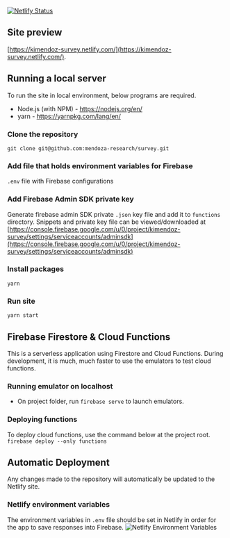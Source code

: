 [![Netlify Status](https://api.netlify.com/api/v1/badges/ac68c6cf-6aef-49d1-a79b-5abb0ef36ce3/deploy-status)](https://app.netlify.com/sites/kimendoz-survey/deploys)

## Site preview
[https://kimendoz-survey.netlify.com/](https://kimendoz-survey.netlify.com/). 

## Running a local server
To run the site in local environment, below programs are required. 
- Node.js (with NPM) - https://nodejs.org/en/
- yarn - https://yarnpkg.com/lang/en/

### Clone the repository
```git clone git@github.com:mendoza-research/survey.git```

### Add file that holds environment variables for Firebase
`.env` file with Firebase configurations

### Add Firebase Admin SDK private key
Generate firebase admin SDK private `.json` key file and add it to `functions` directory. Snippets and private key file can be viewed/downloaded at
[https://console.firebase.google.com/u/0/project/kimendoz-survey/settings/serviceaccounts/adminsdk](https://console.firebase.google.com/u/0/project/kimendoz-survey/settings/serviceaccounts/adminsdk)

### Install packages
```yarn```

### Run site
```yarn start```

## Firebase Firestore & Cloud Functions
This is a serverless application using Firestore and Cloud Functions. During development, it is much, much faster to use the emulators to test cloud functions. 

### Running emulator on localhost
- On project folder, run `firebase serve` to launch emulators.

### Deploying functions
To deploy cloud functions, use the command below at the project root. 
```firebase deploy --only functions```

## Automatic Deployment
Any changes made to the repository will automatically be updated to the Netlify site. 

### Netlify environment variables
The environment variables in `.env` file should be set in Netlify in order for the app to save responses into Firebase. 
![Netlify Environment Variables](https://user-images.githubusercontent.com/1064036/61260255-69102e80-a7b8-11e9-8828-f8b0ebe1284c.png)
